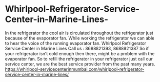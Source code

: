 # Whirlpool-Refrigerator-Service-Center-in-Marine-Lines-
In the refrigerator the cool air is circulated throughout the refrigerator just because of the evaporator fan. While working the refrigerator we can able to hear the voice of the running evaporator fan. Whirlpool Refrigerator Service Center in Marine Lines Call us : 8688821393, 8688821387   So if your refrigerator isn’t cold enough then there, might be a problem with the evaporator fan. So to refill the refrigerator in your refrigerator just call our service center, we are the best service provider from the past many years. https://whirlpool-servicecenterinmumbai.com/whirlpool-refrigerator-service-center-in-marine-lines/                

